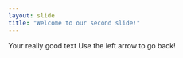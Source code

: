 ```yaml
---
layout: slide
title: "Welcome to our second slide!"
---
```

Your really good text
Use the left arrow to go back!
